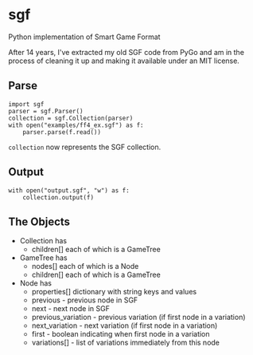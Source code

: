 # sgf

Python implementation of Smart Game Format

After 14 years, I've extracted my old SGF code from PyGo and am in the process
of cleaning it up and making it available under an MIT license.


## Parse

```
import sgf
parser = sgf.Parser()
collection = sgf.Collection(parser)
with open("examples/ff4_ex.sgf") as f:
    parser.parse(f.read())
```

`collection` now represents the SGF collection.


## Output

```
with open("output.sgf", "w") as f:
    collection.output(f)
```


## The Objects

 * Collection has
   * children[] each of which is a GameTree
 * GameTree has
   * nodes[] each of which is a Node
   * children[] each of which is a GameTree
 * Node has
   * properties[] dictionary with string keys and values
   * previous - previous node in SGF
   * next - next node in SGF
   * previous_variation - previous variation (if first node in a variation)
   * next_variation - next variation (if first node in a variation)
   * first - boolean indicating when first node in a variation
   * variations[] - list of variations immediately from this node
